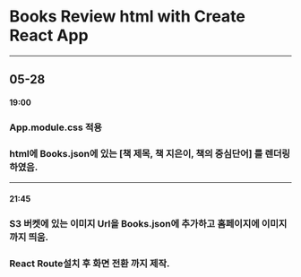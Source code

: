 # Books Review html with Create React App
<hr></hr>

## 05-28
#### 19:00
### App.module.css 적용<br>
### html에 Books.json에 있는 [책 제목, 책 지은이, 책의 중심단어] 를 렌더링 하였음.
<hr></hr>

#### 21:45
### S3 버켓에 있는 이미지 Url을 Books.json에 추가하고 홈페이지에 이미지까지 띄움.
### React Route설치 후 화면 전환 까지 제작.
